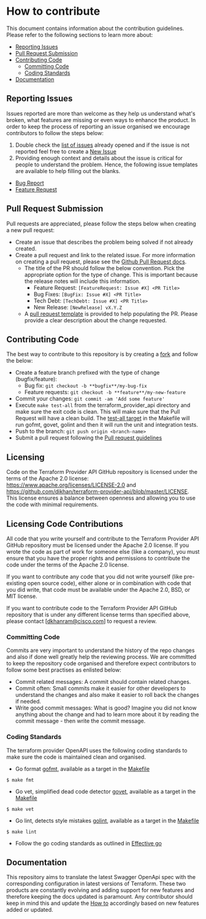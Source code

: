# How to contribute

This document contains information about the contribution guidelines. Please refer to the following sections to learn more
about:

  * [Reporting Issues](#reporting-issues)
  * [Pull Request Submission](#pull-request-submission)
  * [Contributing Code](#contributing-code)
    * [Committing Code](#committing-code)
    * [Coding Standards](#coding-standards)
  * [Documentation](#documentation)
  
## Reporting Issues

Issues reported are more than welcome as they help us understand what's broken, what features are missing or even ways to
enhance the product. In order to keep the process of reporting an issue organised we encourage contributors to follow the steps below:

1. Double check the [list of issues](https://github.com/dikhan/terraform-provider-api/issues) already opened and
if the issue is not reported feel free to create a [New Issue](https://github.com/dikhan/terraform-provider-openapi/issues)
2. Providing enough context and details about the issue is critical for people to understand the problem. Hence, the following
issue templates are available to help filling out the blanks. 
  - [Bug Report](https://github.com/dikhan/terraform-provider-openapi/issues/new?template=bug_report.md)
  - [Feature Request](https://github.com/dikhan/terraform-provider-openapi/issues/new?template=feature_request.md)    

## Pull Request Submission

Pull requests are appreciated, please follow the steps below when creating a new pull request:

- Create an issue that describes the problem being solved if not already created.
- Create a pull request and link to the related issue. For more information on creating a pull request, please see the [Github Pull Request docs](https://help.github.com/articles/creating-a-pull-request/).
  - The title of the PR should follow the below convention. Pick the appropriate option for the type of change. This 
  is important because the release notes will include this information.
    - Feature Request: `[FeatureRequest: Issue #X] <PR Title>`
    - Bug Fixes: `[BugFix: Issue #X] <PR Title>`
    - Tech Debt: `[TechDebt: Issue #X] <PR Title>` 
    - New Release: `[NewRelease] vX.Y.Z`
  - A [pull request template](PULL_REQUEST_TEMPLATE.md) is provided to help populating the PR. Please provide a clear 
description about the change requested.

## Contributing Code 

The best way to contribute to this repository is by creating a [fork](https://help.github.com/articles/fork-a-repo/)
and follow the below: 

- Create a feature branch prefixed with the type of change (bugfix/feature):
    - Bug fix: `git checkout -b **bugfix**/my-bug-fix`
    - Feature requests: `git checkout -b **feature**/my-new-feature`
- Commit your changes: `git commit -am 'Add some feature'`
- Execute ```make test-all``` from the terraform_provider_api directory and make sure the exit code is clean. This will
make sure that the Pull Request will have a clean build. The [test-all target](https://github.com/dikhan/terraform-provider-openapi/blob/master/Makefile)
in the Makefile will run gofmt, govet, golint and then it will run the unit and integration tests.
- Push to the branch: `git push origin <branch-name>`
- Submit a pull request following the [Pull request guidelines](#pull-request-submissio)

## Licensing

Code on the Terraform Provider API GitHub repository is licensed under the terms of the Apache 2.0 license: https://www.apache.org/licenses/LICENSE-2.0 and https://github.com/dikhan/terraform-provider-api/blob/master/LICENSE. This license ensures a balance between openness and allowing you to use the code with minimal requirements.

## Licensing Code Contributions

All code that you write yourself and contribute to the Terraform Provider API GitHub repository must be licensed under the Apache 2.0 license. If you wrote the code as part of work for someone else (like a company), you must ensure that you have the proper rights and permissions to contribute the code under the terms of the Apache 2.0 license.

If you want to contribute any code that you did not write yourself (like pre-existing open source code), either alone or in combination with code that you did write, that code must be available under the Apache 2.0, BSD, or MIT license.

If you want to contribute code to the Terraform Provider API GitHub repository that is under any different license terms than specified above, please contact [dkhanram@cisco.com] to request a review.

### Committing Code

Commits are very important to understand the history of the repo changes and also if done well greatly help the reviewing 
process. We are committed to keep the repository code organised and therefore expect contributors to follow some
best practises as enlisted below:

- Commit related messages: A commit should contain related changes.
- Commit often: Small commits make it easier for other developers to understand the changes and also make it easier to
roll back the changes if needed.
- Write good commit messages: What is good? Imagine you did not know anything about the change and had to learn more about 
it by reading the commit message - then write the commit message.

### Coding Standards

The terraform provider OpenAPI uses the following coding standards to make sure the code is maintained clean and organised.

- Go format [gofmt](https://golang.org/cmd/gofmt/), available as a target in the [Makefile](https://github.com/dikhan/terraform-provider-openapi/blob/master/Makefile)
```
$ make fmt
```
- Go vet, simplified dead code detector [govet](https://golang.org/cmd/vet/), available as a target in the [Makefile](https://github.com/dikhan/terraform-provider-openapi/blob/master/Makefile)
```
$ make vet
```
- Go lint, detects style mistakes [golint](https://github.com/golang/lint), available as a target in the [Makefile](https://github.com/dikhan/terraform-provider-openapi/blob/master/Makefile)
 ```
 $ make lint
 ```
- Follow the go coding standards as outlined in [Effective go](https://golang.org/doc/effective_go.html)

## Documentation

This repository aims to translate the latest Swagger OpenApi spec with the corresponding configuration in latest
versions of Terraform. These two products are constantly evolving and adding support for new features and therefore
keeping the docs updated is paramount. Any contributor should keep in mind this and update the [How to](../docs/how_to.md) 
accordingly based on new features added or updated.
